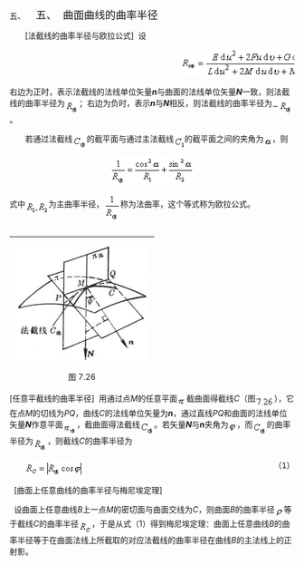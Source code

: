 <div class=Section1>
<p class=MsoNormal style='margin-left:36.0pt;text-indent:-36.0pt'><span
lang=EN-US>五、<span style='font:7.0pt "Times New Roman"'>&nbsp;&nbsp;&nbsp;&nbsp;&nbsp;&nbsp;&nbsp;
</span></span><span lang=ZH-CN style='font-size:14.0pt;font-family:宋体_GB2312'>五、</span><span
lang=EN-US style='font-size:7.0pt'>&nbsp;&nbsp;&nbsp; </span><span lang=ZH-CN
style='font-size:14.0pt;font-family:宋体_GB2312'>曲面曲线的曲率半径</span></p>
<p class=MsoNormal><span lang=EN-US>&nbsp;&nbsp;&nbsp;&nbsp;&nbsp;&nbsp; [</span><span
lang=ZH-CN style='font-family:宋体_GB2312'>法截线的曲率半径与欧拉公式</span><span lang=EN-US>]&nbsp;
</span><span lang=ZH-CN style='font-family:宋体_GB2312'>设</span></p>
<pre><span lang=EN-US>&nbsp;&nbsp;&nbsp;&nbsp;&nbsp;&nbsp;&nbsp;&nbsp;&nbsp;&nbsp;&nbsp;&nbsp;&nbsp;&nbsp;&nbsp;&nbsp;&nbsp;&nbsp;&nbsp;&nbsp;&nbsp;&nbsp;&nbsp;&nbsp;&nbsp;&nbsp;&nbsp;&nbsp;&nbsp;&nbsp;&nbsp;&nbsp;&nbsp;&nbsp;&nbsp; <sub><img
width=240 height=48 src="res/17e9d95da129bdd93c34fb6cc6aaaa52_5595_files/image002.gif"
u1:shapes="_x0000_i1025"></sub></span></pre>
<p class=MsoNormal><span lang=ZH-CN style='font-family:宋体_GB2312'>右边为正时，表示法截线的法线单位矢量</span><b><i><span
lang=EN-US>n</span></i></b><span lang=ZH-CN style='font-family:宋体_GB2312'>与曲面的法线单位矢量</span><b><i><span
lang=EN-US>N</span></i></b><span lang=ZH-CN style='font-family:宋体_GB2312'>一致，则法截线的曲率半径为</span><sub><span
lang=EN-US><img width=25 height=24
src="res/17e9d95da129bdd93c34fb6cc6aaaa52_5595_files/image004.gif" u1:shapes="_x0000_i1026"
align=absmiddle></span></sub><span lang=ZH-CN style='font-family:宋体_GB2312'>；右边为负时，表示</span><b><i><span
lang=EN-US>n</span></i></b><span lang=ZH-CN style='font-family:宋体_GB2312'>与</span><b><i><span
lang=EN-US>N</span></i></b><span lang=ZH-CN style='font-family:宋体_GB2312'>相反，则法截线的曲率半径为</span><sub><span
lang=EN-US><img width=37 height=24
src="res/17e9d95da129bdd93c34fb6cc6aaaa52_5595_files/image006.gif" u1:shapes="_x0000_i1027"
align=absmiddle></span></sub><span lang=ZH-CN style='font-family:宋体_GB2312'>。</span></p>
<p class=MsoNormal><span lang=EN-US>&nbsp;&nbsp;&nbsp;&nbsp;&nbsp;&nbsp; </span><span
lang=ZH-CN style='font-family:宋体_GB2312'>若通过法截线</span><sub><span lang=EN-US><img
width=25 height=24 src="res/17e9d95da129bdd93c34fb6cc6aaaa52_5595_files/image008.gif"
u1:shapes="_x0000_i1028" align=absmiddle></span></sub><span lang=ZH-CN
style='font-family:宋体_GB2312'>的截平面与通过主法截线</span><sub><span lang=EN-US><img
width=19 height=23 src="res/17e9d95da129bdd93c34fb6cc6aaaa52_5595_files/image010.gif"
u1:shapes="_x0000_i1029" align=absmiddle></span></sub><span lang=ZH-CN
style='font-family:宋体_GB2312'>的截平面之间的夹角为</span><sub><span lang=EN-US><img
width=15 height=15 src="res/17e9d95da129bdd93c34fb6cc6aaaa52_5595_files/image012.gif"
u1:shapes="_x0000_i1030" align=absmiddle></span></sub><span lang=ZH-CN
style='font-family:宋体_GB2312'>，则</span></p>
<p class=MsoNormal align=center style='text-align:center'><sub><span
lang=EN-US><img width=148 height=49
src="res/17e9d95da129bdd93c34fb6cc6aaaa52_5595_files/image014.gif" u1:shapes="_x0000_i1031"></span></sub></p>
<p class=MsoNormal><span lang=ZH-CN style='font-family:宋体_GB2312'>式中</span><sub><span
lang=EN-US><img width=41 height=23
src="res/17e9d95da129bdd93c34fb6cc6aaaa52_5595_files/image016.gif" u1:shapes="_x0000_i1032"
align=absmiddle></span></sub><span lang=ZH-CN style='font-family:宋体_GB2312'>为主曲率半径，</span><sub><span
lang=EN-US><img width=29 height=47
src="res/17e9d95da129bdd93c34fb6cc6aaaa52_5595_files/image018.gif" u1:shapes="_x0000_i1033"
align=absmiddle></span></sub><span lang=ZH-CN style='font-family:宋体_GB2312'>称为法曲率，这个等式称为欧拉公式。</span></p>
<div>
<table cellspacing=0 cellpadding=0 hspace=0 vspace=0 width=244 height=261
 align=left>
 <tr>
  <td valign=top align=left height=261 style='padding-top:0mm;padding-right:
  9.05pt;padding-bottom:0mm;padding-left:9.05pt'>
  <div>
  <p class=MsoNormal align=center style='text-align:center'><span lang=EN-US><img
  width=232 height=205 src="res/17e9d95da129bdd93c34fb6cc6aaaa52_5595_files/image020.jpg"
  u1:shapes="_x0000_i1034"></span></p>
  <p class=MsoNormal align=center style='text-align:center'><span lang=ZH-CN
  style='font-family:宋体_GB2312'>图</span><span lang=EN-US> 7.26</span></p>
  </div>
  </td>
 </tr>
</table>
</div>
<p class=MsoNormal><span lang=EN-US>[</span><span lang=ZH-CN style='font-family:
宋体_GB2312'>任意平截线的曲率半径</span><span lang=EN-US>]&nbsp; </span><span lang=ZH-CN
style='font-family:宋体_GB2312'>用通过点</span><i><span lang=EN-US>M</span></i><span
lang=ZH-CN style='font-family:宋体_GB2312'>的任意平面</span><sub><span lang=EN-US><img
width=16 height=15 src="res/17e9d95da129bdd93c34fb6cc6aaaa52_5595_files/image022.gif"
u1:shapes="_x0000_i1049" align=absmiddle></span></sub><span lang=ZH-CN
style='font-family:宋体_GB2312'>截曲面得截线</span><i><span lang=EN-US>C</span></i><span
lang=ZH-CN style='font-family:宋体_GB2312'>（图</span><sub><span lang=EN-US><img
width=33 height=19 src="res/17e9d95da129bdd93c34fb6cc6aaaa52_5595_files/image024.gif"
u1:shapes="_x0000_i1050" align=absmiddle></span></sub><span lang=ZH-CN
style='font-family:宋体_GB2312'>），它在点</span><i><span lang=EN-US>M</span></i><span
lang=ZH-CN style='font-family:宋体_GB2312'>的切线为</span><i><span lang=EN-US>PQ</span></i><span
lang=ZH-CN style='font-family:宋体_GB2312'>，曲线</span><i><span lang=EN-US>C</span></i><span
lang=ZH-CN style='font-family:宋体_GB2312'>的法线单位矢量为</span><b><i><span lang=EN-US>n</span></i></b><span
lang=ZH-CN style='font-family:宋体_GB2312'>，通过直线</span><i><span lang=EN-US>PQ</span></i><span
lang=ZH-CN style='font-family:宋体_GB2312'>和曲面的法线单位矢量</span><b><i><span
lang=EN-US>N</span></i></b><span lang=ZH-CN style='font-family:宋体_GB2312'>作意平面</span><sub><span
lang=EN-US><img width=24 height=22
src="res/17e9d95da129bdd93c34fb6cc6aaaa52_5595_files/image026.gif" u1:shapes="_x0000_i1051"
align=absmiddle></span></sub><span lang=ZH-CN style='font-family:宋体_GB2312'>，截曲面得法截线</span><sub><span
lang=EN-US><img width=25 height=25
src="res/17e9d95da129bdd93c34fb6cc6aaaa52_5595_files/image027.gif" u1:shapes="_x0000_i1052"
align=absmiddle></span></sub><span lang=ZH-CN style='font-family:宋体_GB2312'>。若矢量</span><b><i><span
lang=EN-US>N</span></i></b><span lang=ZH-CN style='font-family:宋体_GB2312'>与</span><b><i><span
lang=EN-US>n</span></i></b><span lang=ZH-CN style='font-family:宋体_GB2312'>夹角为</span><sub><span
lang=EN-US><img width=15 height=18
src="res/17e9d95da129bdd93c34fb6cc6aaaa52_5595_files/image029.gif" u1:shapes="_x0000_i1053"
align=absmiddle></span></sub><span lang=ZH-CN style='font-family:宋体_GB2312'>，而</span><sub><span
lang=EN-US><img width=25 height=24
src="res/17e9d95da129bdd93c34fb6cc6aaaa52_5595_files/image030.gif" u1:shapes="_x0000_i1054"
align=absmiddle></span></sub><span lang=ZH-CN style='font-family:宋体_GB2312'>的曲率半径为</span><sub><span
lang=EN-US><img width=25 height=24
src="res/17e9d95da129bdd93c34fb6cc6aaaa52_5595_files/image031.gif" u1:shapes="_x0000_i1055"
align=absmiddle></span></sub><span lang=ZH-CN style='font-family:宋体_GB2312'>，则截线</span><i><span
lang=EN-US>C</span></i><span lang=ZH-CN style='font-family:宋体_GB2312'>的曲率半径为</span></p>
<pre style='text-align:right' align=right><sub><span lang=EN-US><img width=103
height=27 src="res/17e9d95da129bdd93c34fb6cc6aaaa52_5595_files/image033.gif"
u1:shapes="_x0000_i1056" align=absmiddle></span></sub><span lang=EN-US>&nbsp;&nbsp;&nbsp;&nbsp;&nbsp;&nbsp;&nbsp;&nbsp;&nbsp;&nbsp;&nbsp;&nbsp;&nbsp;&nbsp;&nbsp;&nbsp;&nbsp;&nbsp;&nbsp;&nbsp;&nbsp;&nbsp;&nbsp;&nbsp;&nbsp;&nbsp;&nbsp;&nbsp;&nbsp;&nbsp;&nbsp;&nbsp;&nbsp;&nbsp;&nbsp;&nbsp;&nbsp;&nbsp;&nbsp; </span><span
lang=ZH-CN style='font-family:宋体_GB2312'>（</span><span lang=EN-US>1</span><span
lang=ZH-CN style='font-family:宋体_GB2312'>）</span></pre>
<p class=MsoNormal style='layout-grid-mode:char'><span lang=EN-US>&nbsp; [</span><span
lang=ZH-CN style='font-family:宋体_GB2312'>曲面上任意曲线的曲率半径与梅尼埃定理</span><span
lang=EN-US>]</span></p>
<p class=MsoNormal style='layout-grid-mode:char'><span lang=EN-US>&nbsp; </span><span
lang=ZH-CN style='font-family:宋体_GB2312'>设曲面上任意曲线</span><i><span lang=EN-US>B</span></i><span
lang=ZH-CN style='font-family:宋体_GB2312'>上一点</span><i><span lang=EN-US>M</span></i><span
lang=ZH-CN style='font-family:宋体_GB2312'>的密切面与曲面交线为</span><i><span lang=EN-US>C</span></i><span
lang=ZH-CN style='font-family:宋体_GB2312'>，则曲面</span><i><span lang=EN-US>B</span></i><span
lang=ZH-CN style='font-family:宋体_GB2312'>的曲率半径</span><sub><span lang=EN-US><img
width=16 height=17 src="res/17e9d95da129bdd93c34fb6cc6aaaa52_5595_files/image035.gif"
u1:shapes="_x0000_i1057" align=absmiddle></span></sub><span lang=ZH-CN
style='font-family:宋体_GB2312'>等于截线</span><i><span lang=EN-US>C</span></i><span
lang=ZH-CN style='font-family:宋体_GB2312'>的曲率半径</span><sub><span lang=EN-US><img
width=23 height=24 src="res/17e9d95da129bdd93c34fb6cc6aaaa52_5595_files/image037.gif"
u1:shapes="_x0000_i1058" align=absmiddle></span></sub><span lang=ZH-CN
style='font-family:宋体_GB2312'>，于是从式（</span><span lang=EN-US>1</span><span
lang=ZH-CN style='font-family:宋体_GB2312'>）得到梅尼埃定理：曲面上任意曲线</span><i><span
lang=EN-US>B</span></i><span lang=ZH-CN style='font-family:宋体_GB2312'>的曲率半径等于在曲面法线上所截取的对应法截线的曲率半径在曲线</span><i><span
lang=EN-US>B</span></i><span lang=ZH-CN style='font-family:宋体_GB2312'>的主法线上的正射影。</span></p>
</div>